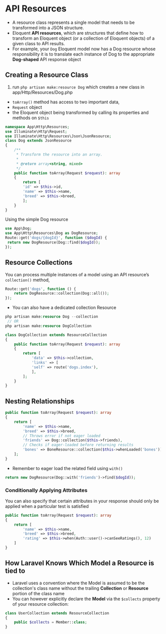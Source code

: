 <!-- @format -->

# API Resources

- A resource class represents a single model that needs to be transformed into a JSON structure.
- Eloquent **API resources**, which are structures that define how to transform an Eloquent object (or a collection of Eloquent objects) of a given class to API results.
- For example, your `Dog` Eloquent model now has a Dog resource whose responsibility it is to translate each instance of Dog to the appropriate **Dog-shaped** API response object

## Creating a Resource Class

1. run `php artisan make:resource Dog` which creates a new class in app/Http/Resources/Dog.php

- `toArray()` method has access to two important data,
- `Request` object
- the Eloquent object being transformed by calling its properties and methods on `$this`

```php
namespace App\Http\Resources;
use Illuminate\Http\Request;
use Illuminate\Http\Resources\Json\JsonResource;
class Dog extends JsonResource
{
    /**
     * Transform the resource into an array.
     *
     * @return array<string, mixed>
     */
    public function toArray(Request $request): array
    {
        return [
        'id' => $this->id,
        'name' => $this->name,
        'breed' => $this->breed,
        ];
    }
}
```

Using the simple Dog resource

```php
use App\Dog;
use App\Http\Resources\Dog as DogResource;
Route::get('dogs/{dogId}', function ($dogId) {
 return new DogResource(Dog::find($dogId));
});

```

## Resource Collections

You can process multiple instances of a model using an API resource’s `collection()` method,

```php
Route::get('dogs', function () {
    return DogResource::collection(Dog::all());
});
```

- You can also have a dedicated collection Resource

```php
php artisan make:resource Dog --collection
 // OR
php artisan make:resource DogCollection
```

```php
class DogCollection extends ResourceCollection
{
    public function toArray(Request $request): array
    {
        return [
            'data' => $this->collection,
            'links' => [
            'self' => route('dogs.index'),
            ],
        ];
    }
}
```

## Nesting Relationships

```php
public function toArray(Request $request): array
{
    return [
        'name' => $this->name,
        'breed' => $this->breed,
        // Throws error if not eager loaded
        'friends' => Dog::collection($this->friends),
        // Checks if eager-loaded before returning results
        'bones' => BoneResource::collection($this->whenLoaded('bones')),
    ];
}
```

- Remember to eager load the related field using `with()`

```php
return new DogResource(Dog::with('friends')->find($dogId));
```

### Conditionally Applying Attributes

You can also specify that certain attributes in your response should only be applied when a particular test is satisfied

```php
public function toArray(Request $request): array
{
    return [
        'name' => $this->name,
        'breed' => $this->breed,
        'rating' => $this->when(Auth::user()->canSeeRatings(), 12)
    ]
}
```

## How Laravel Knows Which Model a Resource is tied to

- Laravel uses a convention where the Model is assumed to be the collection's class name without the trailing **Collection** or **Resource** portion of the class name
- You can however explicitly declare the **Model** via the `$collects` property of your resource collection:

```php
class UserCollection extends ResourceCollection
{
    public $collects = Member::class;
}
```
